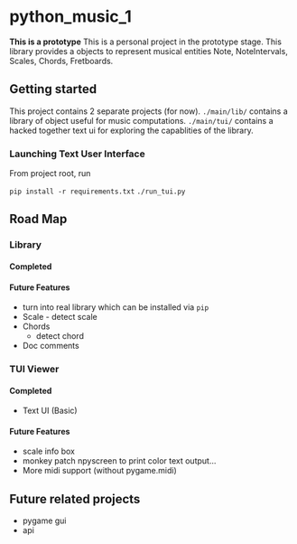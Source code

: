 # python_music_1

**This is a prototype**
This is a personal project in the prototype stage.  This library provides a objects to represent musical entities Note, NoteIntervals, Scales, Chords, Fretboards.

## Getting started
This project contains 2 separate projects (for now).
`./main/lib/` contains a library of object useful for music computations.
`./main/tui/` contains a hacked together text ui for exploring the capablities of the library.  
### Launching Text User Interface
From project root, run

`pip install -r requirements.txt`
`./run_tui.py`

## Road Map

### Library

#### Completed

#### Future Features
- turn into real library which can be installed via `pip`
- Scale - detect scale
- Chords
	- detect chord
- Doc comments

### TUI Viewer

#### Completed
- Text UI (Basic)

#### Future Features
- scale info box
- monkey patch npyscreen to print color text output...
- More midi support (without pygame.midi)

## Future related projects
- pygame gui
- api





